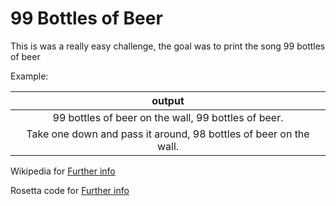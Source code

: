 # 99 Bottles of Beer

This is was a really easy challenge, 
the goal was to print the song 99 bottles of beer

Example:

| output |
|  :-:   |
| 99 bottles of beer on the wall, 99 bottles of beer. |
| Take one down and pass it around, 98 bottles of beer on the wall.|

Wikipedia for [Further info](https://en.wikipedia.org/wiki/99_Bottles_of_Beer)

Rosetta code for [Further info](http://rosettacode.org/wiki/99_Bottles_of_Beer)